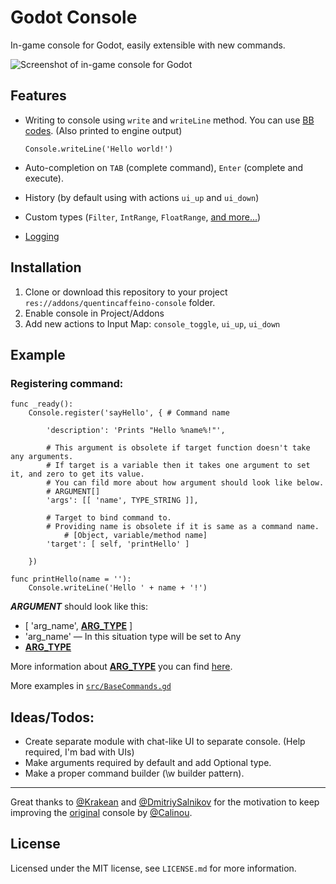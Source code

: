

Godot Console
============

In-game console for Godot, easily extensible with new commands.

![Screenshot of in-game console for Godot](https://github.com/QuentinCaffeino/godot-console/blob/dev/screenshot.png)

## Features

- Writing to console using `write` and `writeLine` method. You can use [BB codes](https://godot.readthedocs.io/en/latest/learning/features/gui/bbcode_in_richtextlabel.html?highlight=richtextlabel#reference). (Also printed to engine output)

	`Console.writeLine('Hello world!')`

- Auto-completion on `TAB` (complete command), `Enter` (complete and execute).
- History (by default using with actions `ui_up` and `ui_down`)
- Custom types (`Filter`, `IntRange`, `FloatRange`, [and more...](https://github.com/QuentinCaffeino/godot-console/blob/dev/docs/Type/Type.md))
- [Logging](https://github.com/QuentinCaffeino/godot-console/tree/master/docs/Log.md)

## Installation

1. Clone or download this repository to your project `res://addons/quentincaffeino-console` folder.
2. Enable console in Project/Addons
3. Add new actions to Input Map: `console_toggle`, `ui_up`, `ui_down`

## Example

### Registering command:

```gdscript
func _ready():
	Console.register('sayHello', { # Command name

		'description': 'Prints "Hello %name%!"',

		# This argument is obsolete if target function doesn't take any arguments.
		# If target is a variable then it takes one argument to set it, and zero to get its value.
		# You can fild more about how argument should look like below.
		# ARGUMENT[]
		'args': [[ 'name', TYPE_STRING ]],

		# Target to bind command to.
		# Providing name is obsolete if it is same as a command name.
			# [Object, variable/method name]
		'target': [ self, 'printHello' ]

	})

func printHello(name = ''):
	Console.writeLine('Hello ' + name + '!')
```

***ARGUMENT*** should look like this:
- [ 'arg_name', [**ARG_TYPE**](https://github.com/QuentinCaffeino/godot-console/blob/dev/docs/Type/Type.md) ]
- 'arg_name' — In this situation type will be set to Any
- [**ARG_TYPE**](https://github.com/QuentinCaffeino/godot-console/blob/dev/docs/Type/Type.md)

More information about [**ARG_TYPE**](https://github.com/QuentinCaffeino/godot-console/blob/dev/docs/Type/Type.md) you can find [here](https://github.com/QuentinCaffeino/godot-console/blob/dev/docs/Type/Type.md).

More examples in [`src/BaseCommands.gd`](https://github.com/QuentinCaffeino/godot-console/blob/dev/src/BaseCommands.gd)

## Ideas/Todos:

- Create separate module with chat-like UI to separate console. (Help required, I'm bad with UIs)
- Make arguments required by default and add Optional type.
- Make a proper command builder (\w builder pattern).

----------

Great thanks to [@Krakean](https://github.com/Krakean) and [@DmitriySalnikov](https://github.com/DmitriySalnikov) for the motivation to keep improving the [original](https://github.com/Calinou/godot-console) console by [@Calinou](https://github.com/Calinou).

## License

Licensed under the MIT license, see `LICENSE.md` for more information.
